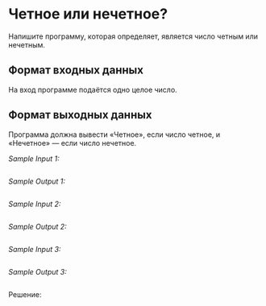 # Четное или нечетное?

Напишите программу, которая определяет, является число четным или нечетным.

## Формат входных данных
На вход программе подаётся одно целое число.

## Формат выходных данных
Программа должна вывести «Четное», если число четное, и «Нечетное» — если число нечетное.

*Sample Input 1:*
```

```

*Sample Output 1:*
```

```

*Sample Input 2:*
```

```

*Sample Output 2:*
```

```

*Sample Input 3:*
```

```

*Sample Output 3:*
```

```

Решение:
```python

```
